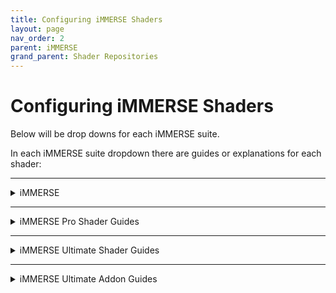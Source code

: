 ```yaml
---
title: Configuring iMMERSE Shaders
layout: page
nav_order: 2
parent: iMMERSE
grand_parent: Shader Repositories
---
```


# Configuring iMMERSE Shaders

Below will be drop downs for each iMMERSE suite.

In each iMMERSE suite dropdown there are guides or explanations for each shader:

---

<details markdown="block" class="details-tree">
<summary>iMMERSE</summary>

This section will guide you through setting up and configuring shaders within the iMMERSE shader suite!

---

<details markdown="block" class="details-tree">
<summary>iMMERSE Launchpad</summary>

iMMERSE Launchpad is a helper shader, in so, there won't be a whole lot of changes you can see on screen, or require configuring from the user.

However, there are neat things you can do with it listed below:

---

<details markdown="block" class="details-tree">
<summary>Smoothed Normals</summary>

Smoothed Normals allows you to better smooth over the normals that are given to shaders from ReShade.

Simply, toggle on Smoothed Normals in Launchpad's avaliable arguments to enable it.

---

* Smoothed Normals
    ![Smoothed Normals](../images/configuring-immerse-shaders/launchpad_smoothed_normals.png)

* Original Normals
    ![Original Normals](../images/configuring-immerse-shaders/launchpad_original_normals.png)

</details>

---

<details markdown="block" class="details-tree">
<summary>Textured Normals</summary>

Textured Normals allows you to bring more detail out into the normals, by estimating the surface relief through color information.

{: .note}
Textured Normals requires Smoothed Normals to be active beforehand.

---

## Arguments:

* Textured Normals Sample Radius:

    Value used to increase or decrease the sampling radius of added textured normals.

    You do not want this value to be too high, please use it with caution!

    Too low, and you will end up embedding the estimated texturing into the normals.

    To high, and you will end up embossing the estimated texturing into the normals.

* Textured Normals Intensity

    Value used to increase or decrease the intensity of added textured normals.

    You do not want this value to be too high, please use it with caution!

* Textured Normals Quality

    Value ranging from 1 to 3 that allows the user to increase or decrease the quality of the textured normals on screen.

</details>

---

<details markdown="block" class="details-tree">
<summary>Optical Flow</summary>

Optical Flow is a simulation of movement within the screen space. This allows shaders to more acurately account for the motion of your game camera and objects in motion.

Shaders, like iMMERSE Pro RTGI require Optical Flow in order to work properly.

---

## Arguments

* Optical Flow Filter Smoothness

    Allows the user to change the value of smoothness in the optical flow estimation.

    Too high and you will lose finer details.

    Too low, and you will enable the estimation to allow for artifacts.

---

## Preprocessors

* OPTICAL_FLOW_MATCHING_LAYERS

    Alows for three options from the user in order to increase or decrease the accuracy of the optical flow estimation:
    
     * 0: Luma (fastest)

     * 1: Luma + Depth (more accurate, slower, recommended)

     * 2: Circular Harmonics (most accurate, slowest)

* OPTICAL_FLOW_RESOLUTION
    
    Allows three options from the user in relation to increasing or decreasing the resolution of the optical flow estimation:

     * 0: Full Resolution (slowest)

     * 1: Half Resolution (faster, recommended)

     * 2: Quarter Resolution (fastest)

</details>

</details>

---

<details markdown="block" class="details-tree">
<summary>iMMERSE MXAO</summary>

iMMERSE MXAO is Marty's new iteration of qUINT MXAO, a robust ambient occlusion shader based off of GTAO and Irradiance Bitfields.

---

<details markdown="block" class="details-tree">
<summary>Configuring iMMERSE MXAO</summary>

MXAO is often good enough with it's stock standard values. However, some users might want to configure MXAO to provide more quality shading.

The information below will provide you with a better idea of how arguments will interact with your game, and how or when to change arguments to get the desired look you want!

---

## **Step 1:** Find a testing area

While iMMERSE MXAO can be used anywhere, it's best to find a **static area with complex geometry** so that you can better configure the settings that you have avalible to you.

---

## **Step 2:** Enable "Show Raw AO" and configure "AO Type" preprocessor

Start off by enabling "Show Raw AO", this will allow you to better see what each AO type does on screen without the noise of textures and colors.

---

By default, MXAO will use GTAO, however, there are three others from you to choose from:

* **0**: Ground Truth Ambient Occlusion (high contrast, fast)

* **1**: Solid Angle (smoother, fastest)

* **2**: Visibility Bitmask (DX11+ only, highest quality, slower)

* **3**: Visibility Bitmask w/ Solid Angle (like 2, only smoother)

AO type 3 will often be the best looking, but will only work in DX11 and above, alongside it will also be the harshest to performance.

---

## **Step 3:** Configure "Sample Quality" Argument

Sample Quality can quickly become overbearing on hardware that isn't suited for heavier AO calculations, however, it is also one of the most notible differences for MXAO arguments.

Generally, you do not have to go past very high, however, large radius setups might require a higher Sample Quality configuration.

---



</details>

</details>

---

<details markdown="block" class="details-tree">
<summary>iMMERSE Sharpen</summary>

iMMERSE Sharpen is Marty's new iteration of DELC, a local contrast sharpener.

---

<details markdown="block" class="details-tree">
<summary>Configuring iMMERSE Sharpen</summary>

## **Step 1:** Finding a testing area:

While iMMERSE Sharpen can be used anywhere, it's best to find a **static area with complex texturing** so that you can better configure the settings that you have avalible to you.

---

## **Step 2:** Configuring Sharpen Intensity

iMMERSE Sharpen has a single slider. Sharpen Intensity. This means that it takes very little in order to properly sharpen the scene.

You want to manage this argument where there is a noticble increase in game details, but not overly sharpening what there is to offer.

Start at the value of `0.000` and work your way up until you're able to find details being presnted more in the scene you've chosen.

---

* Base Image:
    ![Base Image](../images/configuring-immerse-shaders/sharpen_no_sharpen.png)

* Properly Sharpened Image:
    ![Sharpened Image](../images/configuring-immerse-shaders/sharpen_properly_sharpened.png)

* Badly Sharpened Image:
    ![Badly Sharpened Image](../images/configuring-immerse-shaders/sharpen_badly_sharpened.png)

</details>

</details>

---

<details markdown="block" class="details-tree">
<summary>iMMERSE Anti Aliasing</summary>

iMMERSE Anti-Aliasing is Marty's itteration of SMAA.

---

<details markdown="block" class="details-tree">
<summary>General Parameters</summary>

* `Edge Detection Type`: 

    * This parameter provides different options to the user for customizing the type of edge detection used. The best option for most scenarios is `Color edge detection (max)`.

* `Enable Predicated Thresholding`:

    * This feature allows iMMERSE Anti Aliasing to utilize the depth buffer to better calculate edges that often get missed by the edge detection methods. It is recommended to enable this feature.

* `SMAA_USE_EXTENDED_EDGE_DETECTION`

    * This preprocessor for iMMERSE Anti Aliasing extends the color detection range of SMAA, allowing for increased detection of edges. The usable values are 0 and 1.

</details>

---

<details markdown="block" class="details-tree">
<summary>With Depth</summary>

## **Step 1:** Select the option `View edges` for the parameter `Debug Output`:

* This will allow you to see all of the edges that iMMERSE Anti Aliasing is able to detect, and will allow us to better see the changes that the shader is able to make!

    ![Debug Output Preview](../images/configuring-immerse-shaders/smaa_debug_edges_preview.png)

---

## **Step 2:** Select the option `Color edge detection (max)` for `Edge Detection Type`:

* This option is the best soltuion for getting the most amount of edges within iMMERSE Anti Aliasing.
        
    * However, other options can be chosen if desired.

        ![Color Edge Detection(Max) Preview](../images/configuring-immerse-shaders/smaa_color_edge_detection_max_argument.png)

---

## **Step 3:** Check the option for `Enable Predicated Thresholding`:

* With this selected, you should notice a large decrease of edges that are being detected, this is normal, do not panic, as we will be configuring other parameters in order to get more of those edges back into view!

    ![Enable Predicated Thresholding Debug Output Preview](../images/configuring-immerse-shaders/smaa_debug_edges_depth_preview.png)

---

## **Step 4:** Reduce `Edge Detection Threshold` and `Depth Edge Detection Threshold` parameters to the lowest value that they can go:

* This will increase the amount of edges that you see, other parameters will be configured in order to detect more edges later on.

    ![Reducing Edge Detection Threshold and Depth Edge Detection Threshold Parameter Preview](../images/configuring-immerse-shaders/smaa_reduce_edt_and_dedt.png)

---

## **Step 5:** Reduce `Predication Threshold` as low as it can go:

* If you already have this set to default values, the parameter will likely not change much within your scene.

    * Keep in mind that this parameter will not do anything if you do not have depth access within your game!

    ![Reducing Predication Threshold Parameter Preview](../images/configuring-immerse-shaders/smaa_reduce_pt.png)

---

## **Step 6:** Increase `Predication Strength` just enough to the point where you notice no extra changes within the scene:

* This will increase the depth predication strength in order to grab more edges that are noticble in depth, but not by the edge detection method.

* Keep in mind that this parameter also will not do anything if you do not have depth access within your game!

    * Good `Predication Strength` value debug output:

        ![Good](../images/configuring-immerse-shaders/smaa_debug_edge_prediction_good_strength_preview.png)

    * Poor `Predication Strength` value debug output:

        ![Not Good](../images/configuring-immerse-shaders/smaa_debug_edge_prediction_bad_strength_preview.png)

---

## **Step 7:** Reduce `Predication Scale` as far as you can go without picking up noise from textures.

* Good `Predication Scale` value debug output:

    ![Good](../images/configuring-immerse-shaders/smaa_debug_edge_pred_scale_good.png)

* Poor `Predication Scale` value debug output:
  
    ![Not Good](../images/configuring-immerse-shaders/smaa_debug_edge_pred_scale_bad.png)

---

## **Step 8:** Increase or Decrease Settings Based on Desired Performance:

* If performance is permitting in your game and system, max out:

* `Max Search Steps`

* `Max Search Steps Diagonal`

* `Corner Rounding`

    * If performance is an issue, you can reduce these down to whatever value pleases your framerate choice.

---

From this point forward you should notice a decrease in shimmer and bright aliasing within your game. 

Please know that this will not take away all of your aliasing issues, but it can be enough to give you that extra smoothing to edges!

  * SMAA Enabled:

    ![Enabled](../images/configuring-immerse-shaders/smaa_enabled_preview.png)

  * SMAA Disabled:

    ![Disabled](../images/configuring-immerse-shaders/smaa_disabled_preview.png)


You can now disable `Debug Output` and continue to the game as usual!

</details>

---

<details markdown="block" class="details-tree">
<summary>Without Depth</summary>

## **Step 1:** Select the option `View edges` for the parameter `Debug Output`:

* This will allow you to see all of the edges that iMMERSE Anti Aliasing is able to detect, and will allow us to better see the changes that the shader is able to make!

    ![Debug Output Preview](../images/configuring-immerse-shaders/smaa_debug_edges_preview.png)

---

## **Step 2:** Select the option `Color edge detection (max)` for `Edge Detection Type`:

* This option is the best soltuion for getting the most amount of edges within iMMERSE Anti Aliasing.

    * However, other options can be chosen if desired.

        ![Color Edge Detection(Max) Preview](../images/configuring-immerse-shaders/smaa_color_edge_detection_max_argument.png)

---

## **Step 3:** Reduce `Edge Detection Threshold` as far as you can go without picking up too many edges within textures:

* Some are fine, but you do not want a whole lot:

    * Good `Predication Scale` value debug output:

        ![Good](../images/configuring-immerse-shaders/smaa_debug_edge_detect_thresh_good.png)

    * Poor `Predication Scale` value debug output:
        
        ![Not Good](../images/configuring-immerse-shaders/smaa_debug_edge_detect_thresh_bad.png)

---

## **Step 4:** Enable `SMAA_USE_EXTENDED_EDGE_DETECTION` if desired:

* In theory this should allow iMMERSE Anti Aliasisng to provide better results for edges - however, in practice, the change is not always visable off the bat.

    ![SMAA USE EXTENDED EDGE DETECTION Argument Preview](../images/configuring-immerse-shaders/smaa_use_edge_extended_preview.png)

---

## **Step 5:** Increase or Decrease Settings Based on Desired Performance:

* If performance is permitting in your game and system, max out:

    * `Max Search Steps`

    * `Max Search Steps Diagonal`

    * `Corner Rounding`

        * If performance is an issue, you can reduce these down to whatever value pleases your framerate choice.

---

From this point forward you should notice a decrease in shimmer and bright aliasing within your game. 

Please know that this method is not as good as the method with depth detection - however, it might be enough to satisfy your desire to elimite those shimmers!

  * SMAA Enabled:

  ![Enabled](../images/configuring-immerse-shaders/smaa_no_depth_enabled.png)

  * SMAA Disabled:

  ![Disabled](../images/configuring-immerse-shaders/smaa_no_depth_disabled.png)

---

You can now disable `Debug Output` and continue to the game as usual!

</details>

</details>

</details>

---

<details markdown="block" class="details-tree">
<summary>iMMERSE Pro Shader Guides</summary>

This section will guide you through setting up and configuring specific shaders within the iMMERSE Pro shader suite!

---

<details markdown="block" class="details-tree">
<summary>iMMERSE Pro RTGI</summary>

WIP

</details>

---

<details markdown="block" class="details-tree">
<summary>iMMERSE Pro Clarity</summary>

Clarity is a shader that allows you to enhance texture and image details by adjusting the image's local contrast.

This allows you to add a soft glow or sharp, gritty textures to your game without the standard issues of haloing or noise.

Below is our guide on how to utilize Clarity to your advantage, and what you should look out for in order to get the best image possible!

<details markdown="block" class="details-tree">
<summary>Without Depth</summary>

## **Step 1:** Enable the Shader

* Simply check the shader `iMMERSE Pro Clarity [MartysMods_CLARITY.fx]` in the `Home` tab of ReShade.

    ![Check Clarity Shader](../images/configuring-immerse-shaders/immerse_clarity_enable.png)

* This will activate Clarity and give you the arguments at the bottom to change.

    ![Show User Clarity Options with Defaults](../images/configuring-immerse-shaders/show_user_clarity_arguments.png)

---

## **Step 2:** Configure `Texture Intensity` for Increased Perception and Clarity: 

To configure `Texture Intensity` for increased perception and clarity in the scene, move the slider to the right.

This does not take much.<br>
You will notice that textures end up popping out more, and the contrast of the overall scene will increase.

However, do not go extremely overboard with this effect, as it can damage the game author's original envision for the game!

* Example of the base game:

    ![Clarity Texture Intensity Base Game Image](../images/configuring-immerse-shaders/clarity_base_game_image.png)

* Example of a properly configured `Texture Intensity`:

    ![Clarity Texture Intensity Properly Configured](../images/configuring-immerse-shaders/clarity_properly_configured.png)

* Example of a poorly configured `Texture Intensity`:

    ![Clarity Texture Intensity Poorly Configured](../images/configuring-immerse-shaders/clarity_poorly_configured.png)

Once you have configured this argument to your liking, you might notice that the scene is slightly darker than it should be - this is where `Local Contrast Intensity` will come into play!

---

## **Step 3:** Configure `Local Contrast Intensity` to Remove Some Contrast

In order to remove some contrast from the image, while still keeping the benefits that iMMERSE Pro Clarity has to offer, you can configure the `Local Contrast Intensity` argument!

This argument is touchy, so it only needs a little bit.

You are going to want to match the original game world's contrast with this, so that when you flick iMMERSE Pro Clarty on and off, you would see no difference in the white and black points!

Moving this slider to the right, will increase the local contrast intensity giving the image a brighter feeling, while moving it to the left and give you a darker feel.

* Example of the base game:

    ![Clarity Local Contrast Base Game Image](../images/configuring-immerse-shaders/clarity_base_game_image.png)

* Example of a properly configured `Local Contrast Intensity`:

    ![Clarity Local Contrast Properly Configured](../images/configuring-immerse-shaders/clarity_properly_configured.png)

* Example of a poorly configured `Local Contrast Intensity`:

    ![Clarity Local Contrast Poorly Configured](../images/configuring-immerse-shaders/clarity_local_contrast_poorly_configured.png)

If you get results that are close to the original game, with the added benefits of increased texture resolve/quality - you have set up Clarity without any depth separation properly!

</details>

</details>

---

<details markdown="block" class="details-tree">
<summary>iMMERSE Pro Depth of Field</summary>

WIP

</details>

---

<details markdown="block" class="details-tree">
<summary>iMMERSE Pro ReGrade</summary>

WIP

</details>

---

<details markdown="block" class="details-tree">
<summary>iMMERSE Pro Solaris</summary>

WIP

</details>

</details>

---

<details markdown="block" class="details-tree">
<summary>iMMERSE Ultimate Shader Guides</summary>

This section will guide you through setting up and configuring specific shaders within the iMMERSE Ultimate shader suite!

---

<details markdown="block" class="details-tree">
<summary>iMMERSE Ultimate Convolution Bloom</summary>

WIP

</details>

</details>

---

<details markdown="block" class="details-tree">
<summary>iMMERSE Ultimate Addon Guides</summary>

This section will guide you through setting up and configuring specific shaders within the iMMERSE Ultimate Addon suite!

---

<details markdown="block" class="details-tree">
<summary>iMMERSE Ultimate ReGrade +</summary>

WIP

</details>

</details>